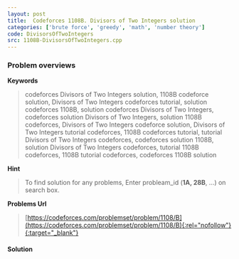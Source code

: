 ```yaml
---
layout: post
title:  Codeforces 1108B. Divisors of Two Integers solution
categories: ['brute force', 'greedy', 'math', 'number theory']
code: DivisorsOfTwoIntegers
src: 1108B-DivisorsOfTwoIntegers.cpp
---
```

### **Problem overviews**

**Keywords**
> codeforces Divisors of Two Integers solution, 1108B codeforce solution, Divisors of Two Integers codeforces tutorial, solution codeforces 1108B, solution codeforces Divisors of Two Integers, codeforces solution Divisors of Two Integers, solution 1108B codeforces, Divisors of Two Integers codeforce solution, Divisors of Two Integers tutorial codeforces, 1108B codeforces tutorial, tutorial Divisors of Two Integers codeforces, codeforces solution 1108B, solution Divisors of Two Integers codeforces, tutorial 1108B codeforces, 1108B tutorial codeforces, codeforces 1108B solution

**Hint**
> To find solution for any problems, Enter probleam_id (**1A, 28B**, ...) on search box. 

**Problems Url**
> [https://codeforces.com/problemset/problem/1108/B](https://codeforces.com/problemset/problem/1108/B){:rel="nofollow"}{:target="_blank"}

#### **Solution**




